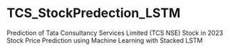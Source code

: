 # TCS_StockPredection_LSTM
Prediction of Tata Consultancy Services Limited (TCS NSE) Stock in 2023 Stock Price Prediction using Machine Learning with Stacked LSTM  
